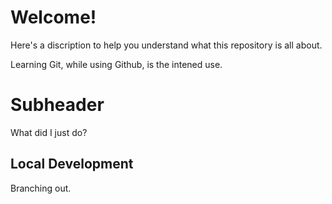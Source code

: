 # Welcome!

Here's a discription to help you understand what this repository is all about.

Learning Git, while using Github, is the intened use. 


# Subheader

What did I just do?

## Local Development

Branching out.